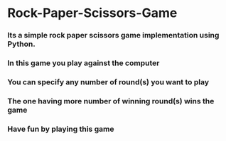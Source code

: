 # Rock-Paper-Scissors-Game

### Its a simple rock paper scissors game implementation using Python. 
### In this game you play against the computer 
### You can specify any number of round(s) you want to play
### The one having more number of winning round(s) wins the game
### Have fun by playing this game
